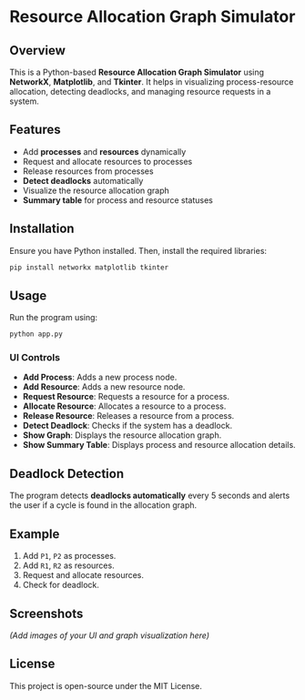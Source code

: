 # Resource Allocation Graph Simulator

## Overview
This is a Python-based **Resource Allocation Graph Simulator** using **NetworkX**, **Matplotlib**, and **Tkinter**. It helps in visualizing process-resource allocation, detecting deadlocks, and managing resource requests in a system.

## Features
- Add **processes** and **resources** dynamically
- Request and allocate resources to processes
- Release resources from processes
- **Detect deadlocks** automatically
- Visualize the resource allocation graph
- **Summary table** for process and resource statuses

## Installation
Ensure you have Python installed. Then, install the required libraries:

```sh
pip install networkx matplotlib tkinter
```

## Usage
Run the program using:

```sh
python app.py
```

### UI Controls
- **Add Process**: Adds a new process node.
- **Add Resource**: Adds a new resource node.
- **Request Resource**: Requests a resource for a process.
- **Allocate Resource**: Allocates a resource to a process.
- **Release Resource**: Releases a resource from a process.
- **Detect Deadlock**: Checks if the system has a deadlock.
- **Show Graph**: Displays the resource allocation graph.
- **Show Summary Table**: Displays process and resource allocation details.

## Deadlock Detection
The program detects **deadlocks automatically** every 5 seconds and alerts the user if a cycle is found in the allocation graph.

## Example
1. Add `P1`, `P2` as processes.
2. Add `R1`, `R2` as resources.
3. Request and allocate resources.
4. Check for deadlock.

## Screenshots
*(Add images of your UI and graph visualization here)*

## License
This project is open-source under the MIT License.
